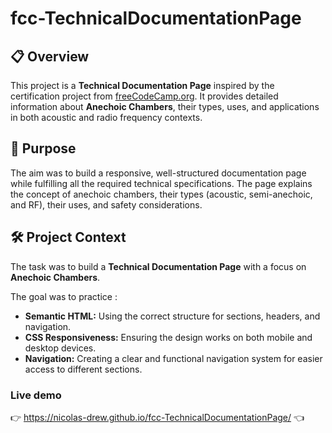 # fcc-TechnicalDocumentationPage

## 📋 Overview

This project is a **Technical Documentation Page** inspired by the certification project from [freeCodeCamp.org](https://www.freecodecamp.org/). It provides detailed information about **Anechoic Chambers**, their types, uses, and applications in both acoustic and radio frequency contexts.

## 🎯 Purpose

The aim was to build a responsive, well-structured documentation page while fulfilling all the required technical specifications. The page explains the concept of anechoic chambers, their types (acoustic, semi-anechoic, and RF), their uses, and safety considerations.

## 🛠️ Project Context

The task was to build a **Technical Documentation Page** with a focus on **Anechoic Chambers**.

The goal was to practice :

- **Semantic HTML:** Using the correct structure for sections, headers, and navigation.
- **CSS Responsiveness:** Ensuring the design works on both mobile and desktop devices.
- **Navigation:** Creating a clear and functional navigation system for easier access to different sections.

### Live demo

👉 https://nicolas-drew.github.io/fcc-TechnicalDocumentationPage/ 👈

